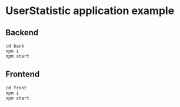 # UserStatistic application example

## Backend

```
cd back
npm i
npm start
```

## Frontend

```
cd front
npm i
npm start
```
